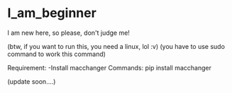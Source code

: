 # I_am_beginner
I am new here, so please, don't judge me!

(btw, if you want to run this, you need a linux, lol :v)
(you have to use sudo command to work this command)

Requirement:
-Install macchanger
Commands: pip install macchanger

(update soon....)
